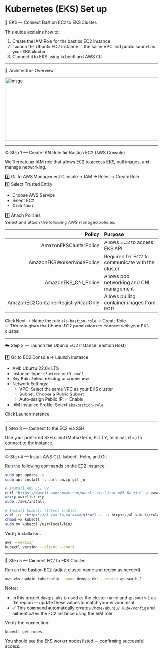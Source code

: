 # Kubernetes (EKS) Set up

🧭 EKS — Connect Bastion EC2 to EKS Cluster.

This guide explains how to:
1. Create the IAM Role for the bastion EC2 instance  
2. Launch the Ubuntu EC2 instance in the same VPC and public subnet as your EKS cluster  
3. Connect it to EKS using kubectl and AWS CLI

---

🧱 Architecture Overview

<img width="587" height="209" alt="image" src="https://github.com/user-attachments/assets/7c5cdbb1-7eb0-4b78-97be-df509207867e" />
 

---

⚙️ Step 1 — Create IAM Role for Bastion EC2 (AWS Console)

We’ll create an IAM role that allows EC2 to access EKS, pull images, and manage networking.

1️⃣ Go to AWS Management Console → IAM → Roles → Create Role  
2️⃣ Select Trusted Entity  
- Choose AWS Service  
- Select EC2  
- Click Next

3️⃣ Attach Policies  
Select and attach the following AWS managed policies:

| Policy                                   | Purpose                                               |
|-----------------------------------------:|:------------------------------------------------------|
| AmazonEKSClusterPolicy                   | Allows EC2 to access EKS API                          |
| AmazonEKSWorkerNodePolicy                | Required for EC2 to communicate with the cluster     |
| AmazonEKS_CNI_Policy                     | Allows pod networking and CNI management              |
| AmazonEC2ContainerRegistryReadOnly       | Allows pulling container images from ECR             |

Click Next → Name the role `eks-bastion-role` → Create Role  
✅ This role gives the Ubuntu EC2 permissions to connect with your EKS cluster.

---

☁️ Step 2 — Launch the Ubuntu EC2 Instance (Bastion Host)

1️⃣ Go to EC2 Console → Launch Instance

- AMI: Ubuntu 22.04 LTS  
- Instance Type: `t3.micro` or `t3.small`  
- Key Pair: Select existing or create new  
- Network Settings:
  - VPC: Select the same VPC as your EKS cluster
  - Subnet: Choose a Public Subnet
  - Auto-assign Public IP: ✅ Enable
- IAM Instance Profile: Select `eks-bastion-role`

Click Launch Instance

---

🔗 Step 3 — Connect to the EC2 via SSH

Use your preferred SSH client (MobaXterm, PuTTY, terminal, etc.) to connect to the instance.

---

⚙️ Step 4 — Install AWS CLI, kubectl, Helm, and Git

Run the following commands on the EC2 instance:

```bash
sudo apt update -y
sudo apt install -y curl unzip git jq

# Install AWS CLI v2
curl "https://awscli.amazonaws.com/awscli-exe-linux-x86_64.zip" -o awscliv2.zip
unzip awscliv2.zip
sudo ./aws/install

# Install kubectl (latest stable)
curl -LO "https://dl.k8s.io/release/$(curl -L -s https://dl.k8s.io/release/stable.txt)/bin/linux/amd64/kubectl"
chmod +x kubectl
sudo mv kubectl /usr/local/bin/
```

Verify installation:
```bash
aws --version
kubectl version --client --short
```

---

🧩 Step 5 — Connect EC2 to EKS Cluster

Run on the bastion EC2 (adjust cluster name and region as needed):
```bash
aws eks update-kubeconfig --name devops_eks --region ap-south-1
```

Notes:
- In this project `devops_eks` is used as the cluster name and `ap-south-1` as the region — update these values to match your environment.
- ✅ This command automatically creates `/home/ubuntu/.kube/config` and authenticates the EC2 instance using the IAM role.

Verify the connection:
```bash
kubectl get nodes
```

You should see the EKS worker nodes listed — confirming successful access.
